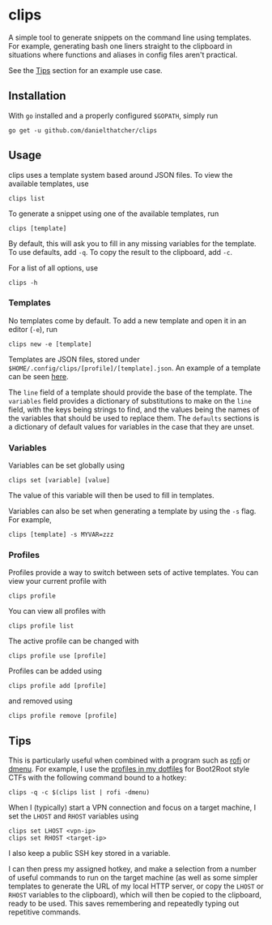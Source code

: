 # clips
A simple tool to generate snippets on the command line using templates. For example, generating bash one liners straight to the clipboard in situations where functions and aliases in config files aren't practical.

See the [Tips](#tips) section for an example use case.

## Installation
With `go` installed and a properly configured `$GOPATH`, simply run
```
go get -u github.com/danielthatcher/clips
```

## Usage
clips uses a template system based around JSON files. To view the available templates, use
```
clips list
```

To generate a snippet using one of the available templates, run
```
clips [template]
```
By default, this will ask you to fill in any missing variables for the template. To use defaults, add `-q`. To copy the result to the clipboard, add `-c`.

For a list of all options, use
```
clips -h
```

### Templates
No templates come by default. To add a new template and open it in an editor (`-e`), run
```
clips new -e [template]
```
Templates are JSON files, stored under `$HOME/.config/clips/[profile]/[template].json`. An example of a template can be seen [here](https://github.com/danielthatcher/dotfiles2/blob/master/clips/ctflinux/shell.json).

The `line` field of a template should provide the base of the template. The `variables` field provides a dictionary of substitutions to make on the `line` field, with the keys being strings to find, and the values being the names of the variables that should be used to replace them. The `defaults` sections is a dictionary of default values for variables in the case that they are unset.

### Variables
Variables can be set globally using
```
clips set [variable] [value]
```
The value of this variable will then be used to fill in templates.

Variables can also be set when generating a template by using the `-s` flag. For example,
```
clips [template] -s MYVAR=zzz
```

### Profiles
Profiles provide a way to switch between sets of active templates. You can view your current profile with
```
clips profile
```
You can view all profiles with
```
clips profile list
```
The active profile can be changed with
```
clips profile use [profile]
```
Profiles can be added using
```
clips profile add [profile]
```
and removed using
```
clips profile remove [profile]
```

## Tips
This is particularly useful when combined with a program such as [rofi](https://github.com/davatorium/rofi) or [dmenu](https://tools.suckless.org/dmenu/). For example, I use the [profiles in my dotfiles](https://github.com/danielthatcher/dotfiles2/tree/master/clips) for Boot2Root style CTFs with the following command bound to a hotkey:
```
clips -q -c $(clips list | rofi -dmenu)
```
When I (typically) start a VPN connection and focus on a target machine, I set the `LHOST` and `RHOST` variables using
```
clips set LHOST <vpn-ip>
clips set RHOST <target-ip>
```
I also keep a public SSH key stored in a variable.

I can then press my assigned hotkey, and make a selection from a number of useful commands to run on the target machine (as well as some simpler templates to generate the URL of my local HTTP server, or copy the `LHOST` or `RHOST` variables to the clipboard), which will then be copied to the clipboard, ready to be used. This saves remembering and repeatedly typing out repetitive commands.
